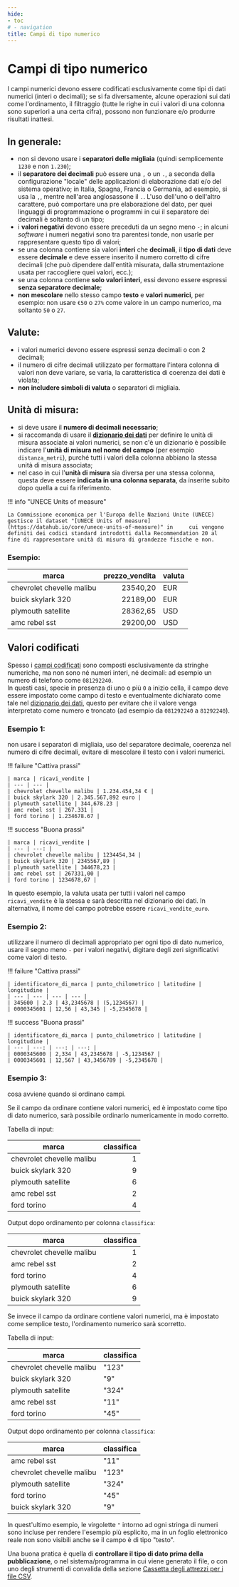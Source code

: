 ```yaml
---
hide:
- toc
# - navigation
title: Campi di tipo numerico
---
```


# Campi di tipo numerico

I campi numerici devono essere codificati esclusivamente come tipi di dati numerici (interi o decimali); se si fa diversamente, alcune operazioni sui dati come l'ordinamento, il filtraggio (tutte le righe in cui i valori di una colonna sono superiori a una certa cifra), possono non funzionare e/o produrre risultati inattesi.

## In generale:

  - non si devono usare i **separatori delle migliaia** (quindi semplicemente `1230` e non `1.230`);
  - il **separatore dei decimali** può essere una `,` o un `.`, a seconda della configurazione "locale" delle applicazioni di elaborazione dati e/o del sistema operativo; in Italia, Spagna, Francia o Germania, ad esempio, si usa la `,`, mentre nell'area anglosassone il `.`. L'uso dell'uno o dell'altro carattere, può comportare una pre elaborazione del dato, per quei linguaggi di programmazione o programmi in cui il separatore dei decimali è soltanto di un tipo;
  - i **valori negativi** devono essere preceduti da un segno meno `-`; in alcuni *software* i numeri negativi sono tra parentesi tonde, non usarle per rappresentare questo tipo di valori;
  - se una colonna contiene sia valori **interi** che **decimali**, il **tipo di dati** deve essere **decimale** e deve essere inserito il numero corretto di cifre decimali (che può dipendere dall'entità misurata, dalla strumentazione usata per raccogliere quei valori, ecc.);
  - se una colonna contiene **solo valori interi**, essi devono essere espressi **senza separatore decimale**;
  - **non mescolare** nello stesso campo **testo** e **valori numerici**, per esempio: non usare `€50` o `27%` come valore in un campo numerico, ma soltanto `50` o `27`.

## Valute:

  - i valori numerici devono essere espressi senza decimali o con 2 decimali;
  - il numero di cifre decimali utilizzato per formattare l'intera colonna di valori non deve variare, se varia, la caratteristica di coerenza dei dati è violata;
  - **non includere simboli di valuta** o separatori di migliaia.

## Unità di misura:

  - si deve usare il **numero di decimali necessario**;
  - si raccomanda di usare il **[dizionario dei dati](../Dizionario_dati.md)** per definire le unità di misura associate ai valori numerici, se non c'è un dizionario è possibile indicare l'**unità di misura nel nome del campo** (per esempio `distanza_metri`), purché tutti i valori della colonna abbiano la stessa unità di misura associata;
  - nel caso in cui l'**unità di misura** sia diversa per una stessa colonna, questa deve essere **indicata in una colonna separata**, da inserite subito dopo quella a cui fa riferimento.

!!! info "UNECE Units of measure"

    La Commissione economica per l'Europa delle Nazioni Unite (UNECE) gestisce il dataset "[UNECE Units of measure](https://datahub.io/core/unece-units-of-measure)" in     cui vengono definiti dei codici standard introdotti dalla Recommendation 20 al fine di rappresentare unità di misura di grandezze fisiche e non.

### Esempio:

| marca | prezzo_vendita | valuta |
| --- | ---: | --- |
| chevrolet chevelle malibu | 23540,20 | EUR |
| buick skylark 320 | 22189,00 | EUR |
| plymouth satellite | 28362,65 | USD |
| amc rebel sst | 29200,00 | USD |

## Valori codificati

Spesso i [campi codificati](P09_campi_codificati.md) sono composti esclusivamente da stringhe numeriche, ma non sono né numeri interi, né decimali: ad esempio un numero di telefono come `081292240`.<br>
In questi casi, specie in presenza di uno o più `0` a inizio cella, il campo deve essere impostato come campo di testo e eventualmente dichiarato come tale nel [dizionario dei dati](../Dizionario_dati.md), questo per evitare che il valore venga interpretato come numero e troncato (ad esempio da `081292240` a `81292240`).

### Esempio 1:
non usare i separatori di migliaia, uso del separatore decimale, coerenza nel numero di cifre decimali, evitare di mescolare il testo con i valori numerici.

!!! failure "Cattiva prassi"

    | marca | ricavi_vendite |
    | --- | --- |
    | chevrolet chevelle malibu | 1.234.454,34 € |
    | buick skylark 320 | 2.345.567,892 euro |
    | plymouth satellite | 344,678.23 |
    | amc rebel sst | 267.331 |
    | ford torino | 1.234678.67 |

!!! success "Buona prassi"

    | marca | ricavi_vendite |
    | --- | ---: |
    | chevrolet chevelle malibu | 1234454,34 |
    | buick skylark 320 | 2345567,89 |
    | plymouth satellite | 344678,23 |
    | amc rebel sst | 267331,00 |
    | ford torino | 1234678,67 |

In questo esempio, la valuta usata per tutti i valori nel campo `ricavi_vendite` è la stessa e sarà descritta nel dizionario dei dati. In alternativa, il nome del campo potrebbe essere `ricavi_vendite_euro`.

### Esempio 2:
utilizzare il numero di decimali appropriato per ogni tipo di dato numerico, usare il segno meno `-` per i valori negativi, digitare degli zeri significativi come valori di testo.

!!! failure "Cattiva prassi"

    | identificatore_di_marca | punto_chilometrico | latitudine | longitudine |
    | --- | --- | --- | --- |
    | 345600 | 2.3 | 43,2345678 | (5,1234567) |
    | 0000345601 | 12,56 | 43,345 | -5,2345678 |

!!! success "Buona prassi"

    | identificatore_di_marca | punto_chilometrico | latitudine | longitudine |
    | --- | ---: | ---: | ---: |
    | 0000345600 | 2,334 | 43,2345678 | -5,1234567 |
    | 0000345601 | 12,567 | 43,3456789 | -5,2345678 |

### Esempio 3:
cosa avviene quando si ordinano campi.

Se il campo da ordinare contiene valori numerici, ed è impostato come tipo di dato numerico, sarà possibile ordinarlo numericamente in modo corretto.

Tabella di input:

| marca | classifica |
| --- | ---: |
| chevrolet chevelle malibu | 1 |
| buick skylark 320 | 9 |
| plymouth satellite | 6 |
| amc rebel sst | 2 |
| ford torino | 4 |

Output dopo ordinamento per colonna `classifica`:

| marca | classifica |
| --- | ---: |
| chevrolet chevelle malibu | 1 |
| amc rebel sst | 2 |
| ford torino | 4 |
| plymouth satellite | 6 |
| buick skylark 320 | 9 |

Se invece il campo da ordinare contiene valori numerici, ma è impostato come semplice testo, l'ordinamento numerico sarà scorretto.

Tabella di input:

| marca | classifica |
| --- | --- |
| chevrolet chevelle malibu | "123" |
| buick skylark 320 | "9" |
| plymouth satellite | "324" |
| amc rebel sst | "11" |
| ford torino | "45" |

Output dopo ordinamento per colonna `classifica`:

| marca | classifica |
| --- | --- |
| amc rebel sst | "11" |
| chevrolet chevelle malibu | "123" |
| plymouth satellite | "324" |
| ford torino | "45" |
| buick skylark 320 | "9" |

In quest'ultimo esempio, le virgolette `"` intorno ad ogni stringa di numeri sono incluse per rendere l'esempio più esplicito, ma in un foglio elettronico reale non sono visibili anche se il campo è di tipo "testo".

Una buona pratica è quella di **controllare il tipo di dato prima della pubblicazione**, o nel sistema/programma in cui viene generato il file, o con uno degli strumenti di convalida della sezione [Cassetta degli attrezzi per i file CSV](Cassetta_attrezzi.md).
